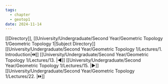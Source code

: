 ```yaml
---
tags:
  - chapter
  - geotop1
date: 2024-11-14
---
```

[[Directory]], [[University/Undergraduate/Second Year/Geometric Topology 1/Geometric Topology 1|Subject Directory]]
[[University/Undergraduate/Second Year/Geometric Topology 1/Lectures/1. Introduction|🞀🞀]] [[University/Undergraduate/Second Year/Geometric Topology 1/Lectures/13. |◀]] [[University/Undergraduate/Second Year/Geometric Topology 1/Lectures/15. |▶]] [[University/Undergraduate/Second Year/Geometric Topology 1/Lectures/22. |🞂🞂]]
# 
## 
### 